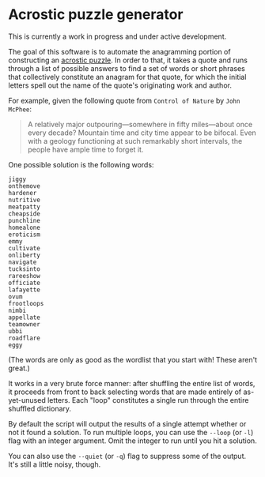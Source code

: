 # Acrostic puzzle generator

This is currently a work in progress and under active development.

The goal of this software is to automate the anagramming portion of constructing an [acrostic puzzle](https://en.wikipedia.org/wiki/Acrostic_(puzzle)). In order to that, it takes a quote and runs through a list of possible answers to find a set of words or short phrases that collectively constitute an anagram for that quote, for which the initial letters spell out the name of the quote's originating work and author.

For example, given the following quote from `Control of Nature` by `John McPhee`:

> A relatively major outpouring—somewhere in fifty miles—about once every decade? Mountain time and city time appear to be bifocal. Even with a geology functioning at such remarkably short intervals, the people have ample time to forget it.

One possible solution is the following words:

```
jiggy
onthemove
hardener
nutritive
meatpatty
cheapside
punchline
homealone
eroticism
emmy
cultivate
onliberty
navigate
tucksinto
rareeshow
officiate
lafayette
ovum
frootloops
nimbi
appellate
teamowner
ubbi
roadflare
eggy
```

(The words are only as good as the wordlist that you start with! These aren't great.)

It works in a very brute force manner: after shuffling the entire list of words, it proceeds from front to back selecting words that are made entirely of as-yet-unused letters. Each "loop" constitutes a single run through the entire shuffled dictionary.

By default the script will output the results of a single attempt whether or not it found a solution. To run multiple loops, you can use the `--loop` (or `-l`) flag with an integer argument. Omit the integer to run until you hit a solution.

You can also use the `--quiet` (or `-q`) flag to suppress some of the output. It's still a little noisy, though.
